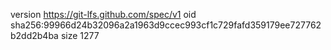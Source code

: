 version https://git-lfs.github.com/spec/v1
oid sha256:99966d24b32096a2a1963d9ccec993cf1c729fafd359179ee727762b2dd2b4ba
size 1277
